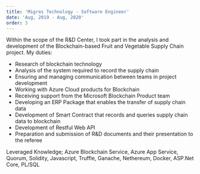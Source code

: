 ```yaml
---
title: 'Migros Technology - Software Engineer'
date: 'Aug, 2019 - Aug, 2020'
order: 3
---
```


Within the scope of the R&D Center, I took part in the analysis and development of the Blockchain-based Fruit and Vegetable Supply Chain project. My duties:

- Research of blockchain technology
- Analysis of the system required to record the supply chain
- Ensuring and managing communication between teams in project development
- Working with Azure Cloud products for Blockchain
- Receiving support from the Microsoft Blockchain Product team
- Developing an ERP Package that enables the transfer of supply chain data
- Development of Smart Contract that records and queries supply chain data to blockchain
- Development of Restful Web API
- Preparation and submission of R&D documents and their presentation to the referee

Leveraged Knowledge; Azure Blockchain Service, Azure App Service, Quorum,
Solidity, Javascript, Truffle, Ganache, Nethereum, Docker, ASP.Net Core, PL/SQL